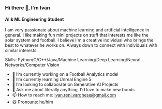 ### Hi there 👋, I'm Ivan
#### AI & ML Engineering Student
I am very passionate about machine learning and artificial intelligence in general. I like making fun mini projects on stuff that interests me like the solar system and football. I believe I'm a creative individual who brings the best to whatever he works on. Always down to connect with individuals with similar interests.

Skills: Python/C/C++/Java/Machine Learning/Deep Learning/Neural Networks/Computer Vision

- 🔭 I’m currently working on a Football Analytics model 
- 🌱 I’m currently learning Unreal Engine 5 
- 👯 I’m looking to collaborate on Generative AI Projects 
- 💬 Ask me about literally anything. I'd love to make new bonds. 
- 📫 How to reach me: ivan.reni.varghese@gmail.com 
- 😄 Pronouns: he/him 




